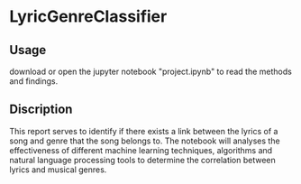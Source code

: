 # LyricGenreClassifier
<h2>Usage</h2>
<p>download or open the jupyter notebook "project.ipynb" to read the methods and findings.

<h2>Discription</h2>
<p>This report serves to identify if there exists a link between the lyrics of a song and genre that the song belongs to. The notebook will analyses the effectiveness of different machine learning techniques, algorithms and natural language processing tools to determine the correlation between lyrics and musical genres.</p>
